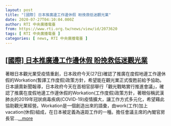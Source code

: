 ```yaml
---
layout: post
title: "[國際] 日本推廣邊工作邊休假 盼挽救低迷觀光業"
date: 2020-07-27T04:10:04.000Z
author: RTI 中央廣播電臺
from: https://www.rti.org.tw/news/view/id/2073620
tags: [ RTI 中央廣播電臺 ]
categories: [ news, RTI 中央廣播電臺 ]
---
```

<!--1595823004000-->
[[國際] 日本推廣邊工作邊休假 盼挽救低迷觀光業](https://www.rti.org.tw/news/view/id/2073620)
------

<div>
著眼日本觀光業受疫情重創，日本政府今天(27日)確認了推廣在度假地邊工作邊休假的Workation(暫譯工作度假)政策方針，希望能在觀光業正式復甦前給予協助。日本讀賣新聞報導，日本政府今天在首相官邸舉行「觀光戰略實行推進會議」，確認了推廣在度假地邊工作邊休假的Workation(工作度假)政策方針，著眼俗稱武漢肺炎的2019年冠狀病毒疾病(COVID-19)疫情擴大，讓工作方式多元化，希望藉此協助觀光業經營。Workation是一個創造出來的語彙，由work(工作)加上vacation(休假)組成，在日本被定義為遠距工作的一種。擔任會議主席的內閣官房長官...<a target="_blank" href="https://www.rti.org.tw/news/view/id/2073620">...more</a>
</div>
